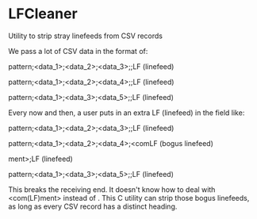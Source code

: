 # LFCleaner
Utility to strip stray linefeeds from CSV records

We pass a lot of CSV data in the format of:

pattern;<data_1>;<data_2>;<data_3>;<comment>;LF (linefeed)

pattern;<data_1>;<data_2>;<data_4>;<comment>;LF (linefeed)

pattern;<data_1>;<data_3>;<data_5>;<comment>;LF (linefeed)


Every now and then, a user puts in an extra LF (linefeed) in the <comment> field like:
  
pattern;<data_1>;<data_2>;<data_3>;<comment>;LF (linefeed)

pattern;<data_1>;<data_2>;<data_4>;<comLF (bogus linefeed)

ment>;LF (linefeed)

pattern;<data_1>;<data_3>;<data_5>;<comment>;LF (linefeed)
  
  

This breaks the receiving end. It doesn't know how to deal with <com(LF)ment> instead of <comment>.
This C utility can strip those bogus linefeeds, as long as every CSV record has a distinct heading.

